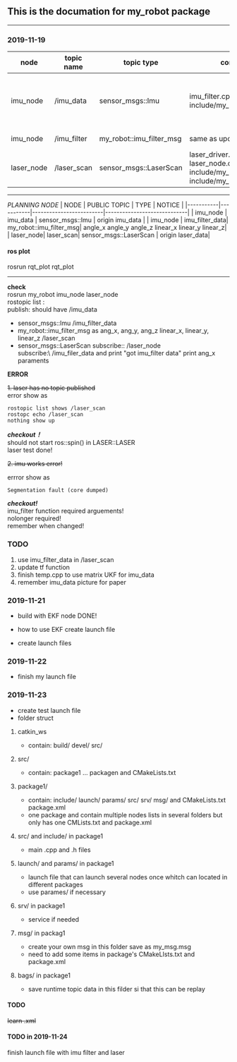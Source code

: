 ## This is the documation for my_robot package
-------------------------

### 2019-11-19

|node | topic name| topic type |contain files|discription|
|---------|---------|------------|---------|---------|
|imu_node | /imu_data | sensor_msgs::Imu |imu_filter.cpp include/my_robot/imu_filter.h | imu driver and puslish imu_Data without UKF |
|imu_node| /imu_filter | my_robot::imu_filter_msg | same as upon | imu_data filtered|
|laser_node | /laser_scan | sensor_msgs::LaserScan |laser_driver.cpp laser_node.cpp include/my_robot/laser_driver.h include/my_robot/laser_node.h|laser driver and publish laser_Scan |

--------------------------
*PLANNING NODE*
|   NODE    | PUBLIC TOPIC |           TYPE          |            NOTICE           |
|-----------|-----------|-------------------------|-----------------------------|
|  imu_node |  imu_data |    sensor_msgs::Imu     |    origin imu_data   |
|  imu_node | imu_filter_data| my_robot::imu_filter_msg| angle_x angle_y angle_z linear_x linear_y linear_z|
| laser_node| laser_scan|  sensor_msgs::LaserScan | origin laser_data|

#### ros plot
rosrun rqt_plot rqt_plot

--------------------------
**check** \
rosrun my_robot imu_node laser_node\
rostopic list : \
    publish: should have /imu_data
- sensor_msgs::Imu
            /imu_filter_data  
- my_robot::imu_filter_msg as ang_x, ang_y, ang_z linear_x, linear_y, linear_z
    /laser_scan 
- sensor_msgs::LaserScan
    subscribe:: /laser_node \
    subscribe:\ /imu_filer_data and print "got imu_filter data" print ang_x paraments


**ERROR**

~~1. laser has no topic published~~ \
error show as
```
rostopic list shows /laser_scan
rostopc echo /laser_scan
nothing show up
```
***checkout！*** \
 should not start ros::spin() in LASER::LASER \
laser test done!

~~2. imu works error!~~

errror show as 
```
Segmentation fault (core dumped) 
```
***checkout!*** \
imu_filter function required arguements!\
nolonger required! \
remember when changed!

### TODO
1. use imu_filter_data in /laser_scan
2. update tf function 
3. finish temp.cpp to use matrix UKF for imu_data
4. remember imu_data picture for paper


### 2019-11-21
- build with EKF node
    DONE!
- how to use EKF
    create launch file

- create launch files


### 2019-11-22
- finish my launch file

### 2019-11-23
- create test launch file
- folder struct
1. catkin_ws 
    - contain: build/ devel/ src/
2. src/ 
    - contain: package1 ... packagen and CMakeLists.txt
3. package1/ 
    - contain: include/ launch/ params/ src/ srv/ msg/ and CMakeLists.txt package.xml 
    - one package and contain multiple nodes lists in several folders but only has one CMLists.txt and package.xml 

4. src/ and include/ in package1 
    - main .cpp and .h files

5. launch/ and params/ in package1
    - launch file that can launch several nodes once whitch can located in different packages
    - use parames/ if necessary
6. srv/ in package1
    - service if needed
7. msg/ in packag1
    - create your own msg in this folder save as my_msg.msg
    - need to add some items in package's CMakeLIsts.txt and package.xml
8. bags/ in package1
    - save runtime topic data in this filder si that this can be replay

#### TODO
~~learn .xml~~

#### TODO in 2019-11-24
finish launch file with imu filter and laser